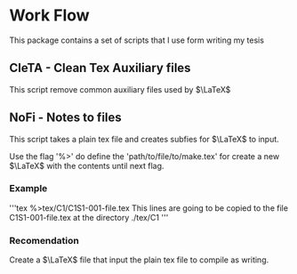 # Work Flow

This package contains a set of scripts that I use form writing my tesis

## CleTA - Clean Tex Auxiliary files

This script remove common auxiliary files used by $\LaTeX$


## NoFi - Notes to files

This script takes a plain tex file and  creates subfies for $\LaTeX$ to input.

Use the flag '%>' do define the 'path/to/file/to/make.tex' for create a new
$\LaTeX$ with
the contents until next flag.

### Example

'''tex
%>tex/C1/C1S1-001-file.tex
This lines are going to be copied to the file C1S1-001-file.tex at the 
directory ./tex/C1
'''

### Recomendation

Create a $\LaTeX$ file that input the plain tex file to compile as writing.

<!-- ## NoRI - Note Reference Insertion -->

<!-- Script that search for study summary files, fallowing an specific structure -->
<!-- on [YAML](https://yaml.org/) file format, and look for notes on the files. -->
<!-- It returns a string output to [Neovim](https://neovim.io/), the note structure -->
<!-- on the summary file indicates whether is paraphrase o verbatim, so that inset -->
<!-- a $\LaTeX$ quotation reference respectively. -->

<!-- ### Directory expected structure -->

<!-- ``` -->
<!-- ROOT -->
<!-- ├── master.tex -->
<!-- ├── master.bib -->
<!-- ├── lib -->
<!-- │   ├── bibkey-title.pdf -->
<!-- │   └── ... -->
<!-- ├── lec -->
<!-- │   ├── lec_00.tex -->
<!-- │   ├── ... -->
<!-- │   └── lec_NN.tex -->
<!-- ├── res -->
<!-- │   ├── sumary_00.tex -->
<!-- │   ├── ... -->
<!-- │   └── sumary_MM.tex -->
<!-- ├── figures -->
<!-- │   ├── fig-00.pdf -->
<!-- │   ├── fig-00.pdf_tex -->
<!-- │   ├── fig-00.svg -->
<!-- │   └── ... -->
<!-- └── UltiSnips -->
<!--     └── tex.snippets -->
<!-- ``` -->

<!-- ### lib2bib -->

<!-- This script compares all files on lib directory with entries -->
<!-- on master.bib file. If a document on lib directory don't --> 
<!-- have a bib entries it proceed to create one. -->

<!-- ### PRISMA 2020 - Register Structure -->

<!-- We use [PRIMA 2020](http://www.prisma-statement.org) for a -->
<!-- systematic review of the scientific article. This protocol -->
<!-- establishes the items to record for each Article Register. -->
<!-- This script interacts with a Data Base where Registers are -->
<!-- recorded. -->

<!-- #### Documentation -->

<!-- This library interacts via CLI and ask to input item by item, -->
<!-- then send the information to the DataBase. More info on (myPRISMA documentation)[myPRISMA.md] -->

<!-- #### To do list -->

<!-- - An interaction to the data base for Summary Notes creation. -->
<!-- - Bib automatic update. -->

<!-- ### Summary Notes structure -->

<!-- The summary consist of easy access files that provides the --> 
<!-- notes, connections, ideas and other kinds of information -->
<!-- useful when writing essays. -->

<!-- ```yaml -->
<!-- %YAML 1.2 -->
<!-- --- -->
<!-- Authors: -->
<!--   - [] -->
<!--   - [] -->

<!-- Title: | -->
<!--   The title -->

<!-- Bib: | # citation-key defined on .bib file -->
<!--   citation-key --> 

<!-- Keywords: -->
<!--   Article: -->
<!--     - word 1 -->
<!--     - word 2 -->
<!--   Own: -->
<!--   Nucleus: -->

<!-- Objective: | -->
<!--   The objective -->

<!-- Definitions: -->
<!--   Name: -->
<!--     id: --> 
<!--     def: | -->
<!--       the definition -->
<!--     ideas: # list of personal conclusions or connections -->
<!--       - | -->
<!--         first idea or conclusion -->
<!--     use: | -->
<!--       examples or descriptions -->
<!--     cite: # references made by authors on the source -->
<!--       '[n],[n+2-n+4]' -->

<!-- Key-Ideas: -->

<!-- Conclusions: -->

<!-- References: # Source references --> 
<!--   n: the n reference -->
<!--   n+2: other... -->
<!-- ... -->
<!-- ``` -->

<!-- ### Dependencies -->

<!-- * [Inkscape figure manager](https://github.com/gillescastel/latex-snippets) -->
<!-- * [`rofi`](https://github.com/davatorium/rofi) for a selection dialog -->
